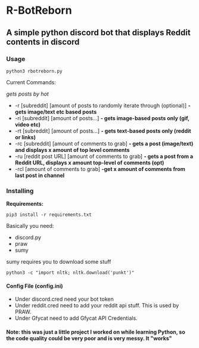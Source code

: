 # R-BotReborn
## A simple python discord bot that displays Reddit contents in discord

### Usage

`python3 rbotreborn.py`

Current Commands:

*gets posts by hot*
* -r [subreddit] [amount of posts to randomly iterate through (optional)] **- gets image/text etc based posts**
* -ri [subreddit] [amount of posts...] **- gets image-based posts only (gif, video etc)**
* -rt [subreddit] [amount of posts...] **- gets text-based posts only (reddit or links)**
* -rc [subreddit] [amount of comments to grab] **- gets a post (image/text) and displays x amount of top level comments**
* -ru [reddit post URL] [amount of comments to grab] **- gets a post from a Reddit URL, displays x amount top-level of comments (opt)**
* -rcl [amount of comments to grab] **-get x amount of comments from last post in channel**
### Installing

**Requirements:**

`pip3 install -r requirements.txt`

Basically you need:
* discord.py
* praw
* sumy

sumy requires you to download some stuff

`python3 -c "import nltk; nltk.download('punkt')"`


#### Config File (config.ini)

* Under discord.cred need your bot token
* Under reddit.cred need to add your reddit api stuff. This is used by PRAW.
* Under Gfycat need to add Gfycat API Credentials. 

#### Note: this was just a little project I worked on while learning Python, so the code quality could be very poor and is very messy. It "works"

